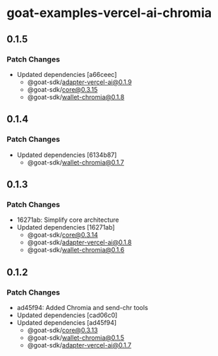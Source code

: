 # goat-examples-vercel-ai-chromia

## 0.1.5

### Patch Changes

- Updated dependencies [a66ceec]
  - @goat-sdk/adapter-vercel-ai@0.1.9
  - @goat-sdk/core@0.3.15
  - @goat-sdk/wallet-chromia@0.1.8

## 0.1.4

### Patch Changes

- Updated dependencies [6134b87]
  - @goat-sdk/wallet-chromia@0.1.7

## 0.1.3

### Patch Changes

- 16271ab: Simplify core architecture
- Updated dependencies [16271ab]
  - @goat-sdk/core@0.3.14
  - @goat-sdk/adapter-vercel-ai@0.1.8
  - @goat-sdk/wallet-chromia@0.1.6

## 0.1.2

### Patch Changes

- ad45f94: Added Chromia and send-chr tools
- Updated dependencies [cad06c0]
- Updated dependencies [ad45f94]
  - @goat-sdk/core@0.3.13
  - @goat-sdk/wallet-chromia@0.1.5
  - @goat-sdk/adapter-vercel-ai@0.1.7

